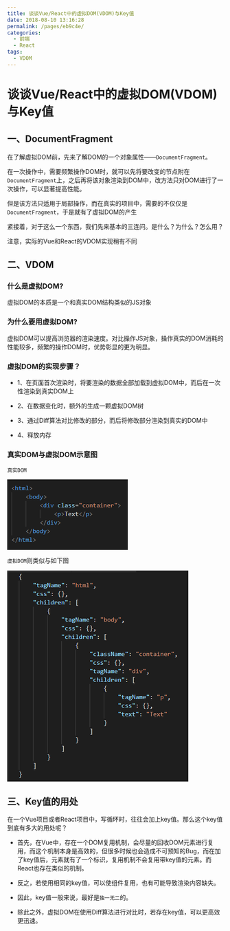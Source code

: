 ```yaml
---
title: 谈谈Vue/React中的虚拟DOM(VDOM)与Key值
date: 2018-08-10 13:16:28
permalink: /pages/eb9c4e/
categories:
  - 前端
  - React
tags:
  - VDOM
---
```


# 谈谈Vue/React中的虚拟DOM(VDOM)与Key值

## 一、DocumentFragment

在了解虚拟DOM前，先来了解DOM的一个对象属性——`DocumentFragment`。

在一次操作中，需要频繁操作DOM时，就可以先将要改变的节点附在`DocumentFragment`上，之后再将该对象渲染到DOM中，改方法只对DOM进行了一次操作，可以显著提高性能。

但是该方法只适用于局部操作，而在真实的项目中，需要的不仅仅是`DocumentFragment`，于是就有了虚拟DOM的产生

紧接着，对于这么一个东西，我们先来基本的三连问。是什么？为什么？怎么用？

注意，实际的Vue和React的VDOM实现稍有不同

## 二、VDOM

### 什么是虚拟DOM?

虚拟DOM的本质是一个和真实DOM结构类似的JS对象



### 为什么要用虚拟DOM?

虚拟DOM可以提高浏览器的渲染速度。对比操作JS对象，操作真实的DOM消耗的性能较多，频繁的操作DOM时，优势彰显的更为明显。



### 虚拟DOM的实现步骤？

- 1、在页面首次渲染时，将要渲染的数据全部加载到虚拟DOM中，而后在一次性渲染到真实DOM上

- 2、在数据变化时，额外的生成一颗虚拟DOM树

- 3、通过Diff算法对比修改的部分，而后将修改部分渲染到真实的DOM中

- 4、释放内存

### 真实DOM与虚拟DOM示意图

`真实DOM`

<img src='data:img/jpg;base64,iVBORw0KGgoAAAANSUhEUgAAARkAAACkCAYAAACjM1oIAAAVlElEQVR4nO3db0xUZ74H8O/e3MQS
ARGnQq1aBEPLeCOigeKtmkrWiIZqq9LdeN0XJdIX67YvbFPSNGqKaW7cbPvC1k2uEPbF9ZptRVtd
opg20FV7tZJKNVe4JQK2dBVaQBww1lf3Ps/5M3Nm5gzMmZkH5sD3k1DnzzlnDtD58XueM+d7frV4
8eL/AxGRIv801TtARNMbiwwRKcUiQ0RKscgQkVIsMkSkFIsMESnFIkNESrHIEJFSLDJEpBSLDBEp
xSJDREqxyBCRUiwyRKQUiwwRKfXPidvUemS9XgNP1yHcbG5N3GZDpO9qhjfXuDPShvbD+/BI2asR
Ubwmv5NZcBDL9jcia0Fsq/uOleNKbTnar44ldr+ISIk4isw8rH65CpWl8xK3N4nw9CZUVW1C/lTv
BxFpYhwu5WNT1Ro88Y9LaLgyFPLcUm3YtCRDv9ffVI7b16B3MLuLkWYslba7GUuM26NX5RAL2nop
XW2YXSKX60ZHE+CtyHM2LPruHE7PrcTWqkrMO3MClwdj+w6JKDGcdzJap7AGqR2n0XC+K+zptJLt
SLkUGNJkVxxBunzizj7cFI9dqW/DKMbQW68vI7+sczjZJZnoqz2JfuTBu2YY7XL5jAJkOBheDV05
gYavxlCwJQk7LaIZxlGRmVdaiarnUtF5pgEnwjoYnexKtM5FeHSjUxSULKQ4KBCjVxvhM273XxLd
y50f8MDJTppER9NwplO0QltRtZGDJ6Kp4qDI5KPEmzbxYslkcAja9PCThVjtmeqdIZqZHMzJdOFc
Q5c+XBLDkIViuBSpm0kKcj+fewKjcliXzPtJNM05n5ORw5CGSxiLdRiiDX9S4Vm+3vm6UYpmWEdE
kyPGo0uyqxnC6pe3orJ0yOEbuQ63m1agtKIGpSU12iPm0aWJVSNn/3Zk++8Xo2i/XLEbHbV79Lkc
0cFs9Y7hUsM5hE9LE9Fk+xUv7kZEKvHcJSJSikWGiJRikSEipVhkiEipqItMbm4uHnvsMZX7QkTT
EDsZIlKKRYaIlGKRISKlWGSISKlpVmRkznAzlpUn8rwoFdskmjmmWZEhomTj8iLDnGGiZJfAS6JM
tuhzhvWzvAMRn7PKG1FUkuq/H/p8aB6xtkzQugOBs741+tnhMPOMmTNM5OfOIjNBIJXMGX4g3vBX
5Bt+5RGUVuxB1o1WDNyxFokdRpGQBaIGy8QtrdAYBUauf1OLETWuJ2Vs+1HzefSL7WeuBHxGzOis
8o3IlmHn1wL7oOUM33NJwBeRQq4bLjnNGca1RvSOpCJFC6FZj4z81KAcYZlvc/fqGNLyyzBL3Ju1
vABpPScD64epw3APkO2tNu4b2+xqCb+aAnOGidxWZGLPGZ49Xx4dWooUMYR68FPwFS4f/TQAZGTq
RcaTaru+la+lDaO5K/SrMCwogyejG32RrprJnGGa4Vw2XIolZzi4sDwcATxawbHM0czPAkY6tU5k
VjS7cacFgyM12pDp0fwC4OoRS2dkwZxhIrd1MgYHOcPafAm6MawNf1ox0iWGRiU79C5EWnAQS0tS
9cuviLu+jm7A7FKM+RhzAjmgFQOXupG9plGsO2DbxTBnmEgXdfymPAv7zp07+OWXX1TvkwPztJzh
hT8EOpr0Xc3w5loWsbn6ZOgy/qtc2jwv53f6PDVYNBhyBMrMG+45iSvH6oJ3S+tgwJxhIri+yEyl
kMPWRGTLncOlJJC+S+9iWGCIxueyid+pZpmj0YZhdROuQTTTscg40oqBw+JrqneDyEU4XCIipVxV
ZJgzTOQ+rioyROQ+LDJEpBSLDBEpxSJDREqxyEwGmWmz/0jgfKmgx5uRs3IK9mnDcbzechv7ja/f
/X4K9iEKr+zYic/eWItXQm67Tzr2VYv9r16GdVPx8svXip/dTnywPOT2JGCRmak+34nDZTmoLfsY
vVO9LxPxDaPb7vakWYQPJvFNqY4P9wbsbqvFD+PFLfwkzahd26On91FE3cM+YG74bffx4WDd8al7
+YFhPMCc8NsmhSf1uuoEyWTYh2CWnOHzwb+asLPBxd9ffy5wSIZw8FngxqkLwyFnd2sxolnord+h
xYhGRQ6J3v5XBJIqbuFvZb9Ge9BCh/C7lt8AjTn4zz9PsP79/8bRl3ai379ANTZ9+g6KLf+/9oZs
p+jobbywNHB/5PJ7OPxOgk/HkO3/hkWB+77r+KDuJi5od+QwpQKr/GNVH7451oSDxl/xdWUV2Jsp
lh8uxN4iY6HvL+LFxj7oHcxaBP0aTf5lJn4NOczb+pTdvgXWnft1E+49G9hGz+fHsfdG5O8x+Hm5
n4W4d0xsdYu5jeB9iIaMJ9nqBToTnEvNTiZW4wRSaQUmsw3ttUbEhFYgLAvc2YebtfKGcSZ3EJlV
swNLKvRMGzMMK92bJ/7POum4wNwTb/rDocUjKqKAVAKfiCGVXlT0YvTye9X+IlF0VBSYnz9G7Us1
tlvIfu8GXnhcFKYya2EK2P3RWWyzewf3nMLmP9RHt5vam2+OeEMdt3lDGW/+e6Ig1PUFlt9VgX3W
N+BTa7EXYpn3xTJZy/Bfu9aKoZF8E/dh7/uy+9CLDULf+IZ1ZYXAmeN40VpUtizDOqOY/KXxOP4C
o6Dl2X8buRsqtMLx4g1juQ1r8cqNi9p6Yd+jto9i+Abr/qRjlfi+HrQ34cUWn74Nyz5EQ1UuNedk
YjB+IFU1MnPHxF/0feGZv9G69q14U+ZpyXtB22yJvgMoqhQdyK2Pw7uTqNXh3KvW4lCD/7kFZDy+
NHixpatQNN5m5vwLijbYP1X/h83YvNnmK9oCI4vIs4vEG+uC/V/srEV4Jl38Rb/YF3jsxnV840vH
M8ss0/CyuzC7koE+/K+o7FmesGn6iC60XAx6/b90iW2lZyJCPbEli4NZMC7c7NWGMwuz9Puv5Id8
jwM38cX3ojDlLwrbxr+16H+WLgzed7wPGgW51OxkHDNzhkftn16wGLPFPw/jeg0Zbr4RRd5qMYwS
hWXlCmSPdKI92i5GFKXsx8XQpONWXHshO5FXV4e82SybbH81B5DDoRbxJR8IGU71v7McR+U23r6N
4rf1la3Dtfg7mTmYK3ZvYNA2/FRUikzxu7iPH4MKkA8/3gNWZc4B7ENTndM6i0Lt9x7QF2Fhp9Kx
cC4w+6kKfBZazb8Pvhv0cxBd0Is2XVdUjFzqNC2XuivuoROLjGOx5Aw79+hGJ0Z3GzGgYqjUf2mP
g86oDv0/i6FMaNfhxO+/EAUGaPv3HJz7XH9Im18JWUwWGr1o6PMzrx49hNpXA8MnWWhqYVn/0+O4
axQi2clE27PYu4974n31jMc6sLTQJjiX6B2Bv9Dob9oH3ffjeuUAMZQSBQbGMEWjDW8StHmjKD7T
HehSlFKQS83hUqwi5QxrIeOp8Cw3rp2tzcc4blq1eZu+HjlkkkMlM6M4eu3fipZj6W9i/vxL9pPz
xX9/Qr9RYGTReWHcmiUL2/jbvPtzot8kPvy924fZReuwL8vmaW3ok45VawPDinVl67AqvQ9fOHrD
6sUsdHiiyUqHVsP8XYQoOhtslouDHH5F/B4TSFUuNTuZuMiuZkg7hF1ZOmT8Ylox0FgGz+4alJbI
v+jd6Khvw6Ldmf61Qq9giYpmZFeEX8lShpp7K7br15Fyumt//rXoIL7A/h23xZf5YGC4EjYUMpYz
j/70v/Mh2kRnYh0K/e3yfLzwuLlC+JElfbgU6GJCjyzpr28/CRyrCy1N4r8V2LtrJz4zH/QfwZGH
jS9qk7afvWE+2YfT7xsTqlET2zlzXZsQ9m/HPLo0cBP/0b4EezfsNLoXH775/DoebDB/36FHqAqx
9w3x5WQ/5NAHcsLa8j3C5ghUPEQHs9U7xkPYybAPROQMh0tEpBSLDBEpxSJDREqxyBCRUiwyDjFn
mMgZFhkiUopFhoiUYpEhIqVYZIhIKZ5WQDaex7t/fQvFtmkHD9D2p0ocaJnsfYqOFry0+Eec/uQy
En/aKsWCRYZsfIkDv/3SuL0bH57dBny6Ga8lONBOU/YuTrzpRUdCCtc85C9Ow93rLDDJhMOlaUHm
DFehsnSeg3VkdGgVNj2tbKcSz7MalVWVWO2J8PzTJShIvYvu7xxsU0YbVG1CYuKZyA47Gdez5Az7
T8/Xc4JTLh3CwzU1WGKE9Aaf5d2Fc2fmoXKLKE5zY83ECRlW+drwx98eEH0QjA6lGLOtAVTGY/j6
j6i8uF5/3li1+M2zOPumfvuBfP7dL4Nfysg5uftVQ8QQpfwcPQclcBZxFD+H787h9FwxxBLFa16C
s21Jx07GzbS/wmuQKgOGzoefoJ9dId9g5bhSK76aupFWsgdZCywLDF7GCTMT5+XVcNIH+QvM4Cl/
bOapwWK89dd3xTNCywFU/qkND3K34cNq+YAYdpkFRhYQ+bxcTy6jzfME4jdDC0z+xip/zsm5SF2K
6HIKnxzFj7fCi+VEPwct2/arMRRscdoNUjRYZFwqmoAhLYfGDLu61ojekVSkZIcuJTNxTqMTBeKv
uYNhQ9l6eNO7ccoSk1l/ShSMdC/WlxkPyELyaTfyXvoQH360DXmiqwnrUMalDwPXzOnE6Ybxu4x5
Sxci7R/XbZeJ6uegINuWdBwuudIEOcPjmD1fJva1hjw6hCGZRpn6BArFX/KuaIZOeTI/Nw/bzp7F
tqAnHgQvV/caThXKLF9RkDY7DNvU5ljEv2MTLSh/HvJSHtHHLdn+HBKcbUs6FhlXiiVneClSMkQJ
+Cm0wBhzOmOyW3BwVKZ7WCsn5ze/Nm5O7/MHTmCbpw2nvvZimxhK3TLnbKIhu4vv9OHS1qqFka8H
9HSe2P8fcTWqohDh56Ag25Z0HC65WaScYRuzyjciGyFZwdrRGmNOx+nnSlpa0eETncxHuyMvU/0h
3noWaDt6APXvHkEbivFW6PItfegXPZF37fMRN9N1vsE/ZxJ+NEwMqQqfiPqwtd3PQVW2LenYybie
Xc6wLq3EzBkWRiwXm9OIDmZLAca+GmcydVzyszTQJn/PnrUMmMwjTKLAnH0pTztSpH/+RSx/VB5R
2oazH8FyyZN6vPZpoVhWbuct7RHbo0uyoA6JorilEquHLB2NJx8LU+/i+jjfw7g/B4XZtqRjxq8L
92Fi+qFbT1dwMPl0JIdShfcjDRdnzs8hmXG4RO41zmFrSh4cLpF7aZ/zmeqdoImwyExLrRg43Aq7
y0PPLPw5JAMOl4hIKXYyDvX09Ez1LhC5CjsZIlKKRYaIlGKRISKlWGSISCkWmckwYfpaNXL2NyNn
ZcjDCw5imXh8Wfl6tftHpBCLzCTQE9uu8twYmpFYZOI2Qb5uPB99v7MPN2vLYzvvhtm1lCT4OZm4
2OXrBouY2LbyCEor8oIe6vffksOn7TDD24KzeWVcQSOKSgbQUbsHvpB1ZpvLMruWkgQ7mVhNkK+r
0xPs7t4OeV4rMFnorTdyZ2tPWgqMVIfb2uOH0DsSvtVHzefF8nnItM7hrFyh5aT0WYoRs2spGbDI
xCDqkCMtsa0TV0OyTtK9eaI7OYKBO7HuQR2Ge4Bsb3XINhstnY2B2bU0xVhkHDPzdScSKbFtPVIy
498LX0sbRnNXQL8aSTUyc8cweCPC3I2RXQstuzb+1yZygnMyjkWZrxtFYltc7rRgcKRGGzL5IIZK
Pedxxa4zYnYtTTF2MrGaIF83f1UBYHvYuhUjXWNIyy/DLO1+8CRv9FoxcKlbGzLJoVJ/R/g1ZJld
S8mAnUxcIuXr5iNPHrb+xv6N/aj5CHrza1C0v1m73990CL1rapBiLhB65MnMqO05iSvHLMXk2rfo
r9gOr8yttQaES8yupSTBjF8FZAexdc71cY46Ec0cHC4lXITD1kQzFIdLCWdMDBORhp0MESnFIkNE
SrlquMR8XSL3YSdDREqxyBCRUiwyRKQUiwwRKTX9i0xIQpwMfCp9/aBx3lBiqNgm0XQx7YsM83WJ
ppbLi4zCfF2lZGxnFTY9PdX7QaSeqz4nEyyOfF2YObmp+h15FvPhfXhkPhl6FnTo2c9Yj6zXa7Ak
w/LQiHVdGa25w5J8py/v6TKzertw7sw8VMpYzLkR8miIpgl3djLx5OtKGcXwes4H8nXF/aXmtY3C
8ncPoTdzO0p3mVGXRoEZPmk8X472q2OBbV9rRO9IKjzLLddKWrlDFKTg/F0MXsYJM4/m5dVgAi9N
V64rMvHm62pk5+LvTOpwVxSJNM9S7Z4MgELPeUsXoodDwYy6XFAGjygYHcfCQ6LM5YNDqcxtfhue
v6udTHkanSjAVl6+hKYplxWZePN1x5G5WBQFPX93dPBW8HP9wxhFFlIWiNvZmZhoD7SrCWQUIEMu
b+Tv9rZEKkpDGLov/30ChbyiAE1DLisy8i9/w8SX+TDydbujzNed5UkFhn/AI9GFPByGv6vx0wrL
AB5GfXUBeTUBY8i0Us/ftb8ygT4BvGZOJ043MCKTpieXFRlDzPm6NhYcxKJc+DNyfR1yaLQRWQvM
BaqRU2G53IiMvLRc8yhoAtlCXk0AJXuwbE2WfRfjWY1Kc17pEwcdF5HLuPjoUoz5uj8NiDd/sT9f
FxjTJnn9nca1PWifLwrH7mYsMR4KvoJjHW43rUBpRTOyK6DP7zRlomhNyAtpVxMoFttow62wLkZ0
MFsKMPZVA86pupoBUZJwVcZvNJInXzf0sDXRzOTO4VJEyZOvO6t8j97FsMDQDOfi4ZKdqc/XTd/V
DG+uvNWNjlrLB/yIZqhpVmSmnu9YOa5M9U4QJZFpNlwiomQT9cQvEVEs2MkQkVIsMkSkFIsMESnF
IkNESqk9hC1zX54DLjWc084j0s7zye8MDohKsOBzieRnVfbYRCwQ0WRR2snElq9bjZz9zchZGdtr
PmreoYdJNXXHtgEiSqg4igzzdYloYjEOlxKYr+vPz5UdzHZkmwuZZzlbltHW83SiN7NYy9ftbzop
lpPrjIVk6o6H+bpEk8l5J5PIfN36NozmbjeGRnW4bWbuQhaQcn+GblCId24xUi6Vo6MHoghtxMP6
Q+GZuhNhvi7RpHFUZBKer6tlrgCz5zsoEGL9u9eM21rinJ5m5xzzdYkmg4MiozBfd8owX5dINQdz
MkaMghwubanCwo4I8xlGvu71pE98M+aVxmS+rhsKIpE7OZ+TSWS+rq1beCiGUNne6okXjRXzdYkm
TYxHl2LL141OKwYay+DZvR2l+7frD4VdwTGS8Cs7erUsX+vRJ+brEk2mhEY9JE++LhEliwR+4jd5
8nWJKHkwtIqIlOJZ2ESkFIsMESnFIkNESrHIEJFSLDJEpBSLDBEpxSJDREqxyBCRUiwyRKQUiwwR
KcUiQ0RKscgQkVIsMkSkFIsMESnFIkNESrHIEJFS/w+fHcehXDp42AAAAABJRU5ErkJggg=='/>

`虚拟DOM`则类似与如下图

<img src='data:img/jpg;base64,iVBORw0KGgoAAAANSUhEUgAAAaYAAAHrCAYAAACEtzmxAAAgAElEQVR4nO3df2hUd77/8Ve/XPgK
wvgDo+ntxtVMvCzWNQYJRSFtzCqLQ72tucm1uNs/Ckku2No/7FKRsEosIpatfzSt8E0C/cNdqWtQ
91pGlsiYVVAWkTT5tn4va36V3LVRg9EBwfvXfs/nzEzmzGQymfya89F5PmDWM+fMnPOZ7DKv/XzO
ez6fl37+85//Q8A8e/bsf7Ro0f/2uxl4wZj/Xf3P/zzzuxlYYP/L7wYAAOBFMAEArEIwAQCs8k9P
njzxuw14QXEvAMBs0GMCAFiFYAIAWIVgAgBYxcdgalBrOKyw82ht9K8VAAC7/JNfF274olbBwfMK
fdDhVxMAABbyqcdUrZIV0kAvoQQASOVTMJVpecCfKwMA7EbxAwDAKv4EU02JijWg3nZfrg4AsFie
ix9MJV6tgtFb+jS0X935vTgA4Dnw0urVq/O/7EVNi879Zrn+7IQT5Q8AAC9/hvIiIxpVUOX8fgkA
kIbiBwCAVQgmAIBVfAqmfj2K+nNlAIDdfAqmbo2MScHyBn8uDwCwlm9DeR0fnNdAaS2TuAIAUvhT
Lg4AwBQofgAAWCWvwVRaWqpFixbl85IAgOcMPSYAgFUIJgCAVQgmAIBVCCYAgFUKM5j2XdHhyLDe
3Ze2nefrH2474dl5Qu9G+rRzR/7bsZB/h/fq9uriR1V6L207pkQnP9qrkxvn95qpYte4GH/8oSbD
0skbq9xjbju82wB8UZjB5Ipq7G6m7ZjiY306fOGMihfw+o+LNqtiwc6fezuy/R3m5xKPNJBpO0ev
17ypi42v6vVZXXxEBz47o7c/+0a3s06DFdX4/UzbAPKtMIPp7gM9zrSdVw90985KVR3zcdqLPPwd
BjyTIg7YOkHi/Ud6mmkbgC/yOvOD+R3TvXv39OzZs3xdcsZMT6lpS4bhHuf/Rd86vlGXu+JPzdBX
XVnycP9ZHW06mHyeftx7jnXmmHTp+ANV7ZP+uHuvRt2hvJ0a81yjom1YuzynGOpco9OnzFb8tTcf
qHKL84InN3TpzgbtMu32tmPHGX14aKuWxt//+OYxfd480/Xsq9Xy9ceqDAzo/Lwv7GiG2aqkrutO
W6tU6u6L6vbvv9En92M9pQMVmf+7iL3GvL9c4z1PtLmixNndqz8NrNVb5j0/XNfbnSOe9wT028Y3
9bOBb/SriKUBCcBVmD2mLEabN+pozRq13Yy6X/htzvZR9+EJJRMMm27H9zuP4zf0uGxP8v6MCQQn
lEyQTBxPDzaja6+uP9ygikz3lZxg2/DtmolrmPasrbviGfoLqHL9A7WZcy/Zql1Fl3W0s18qiw8P
xkNpPNGGmrMa39KsD/3soU2hdIcTLr83w21n9KcfAtr8r7Fhu2uRb9x9J3uibuic/Cz2GjMs98nE
UJvz+uAjnfx9r54GyvXW8l693eUE0k/XeO5lAXieEEyzclCnvb2jrqu6+0Ra9kr8S3/dSi11Qq3r
lPd4QCvWTT5Tz7dOr6f+xOQDp7bHe0cxo93fOeG2UsWeEBvqMj0twwm9cwdThuOKqzdoqdN7Sp7j
oLqccFu6ftsM75t168g7IYXmvbeUNNiVDJqv/uaESmC5gjN5/1+/1zV3y+lJXR9hOA54zv2T3w14
XqUPsxkp92vqtmqH04Nyg2HfHlUuccIjU2HBqdsaiphezu20A2a4bo/WpuzLfQjq5aKA03vao8PO
OVI8yfkUAOALgmkWzH2oXWX9ulSzXT3unkbtvNCs9A7R2rph916SYYb1UobxJpieTJ8bYknmfE4o
TbpftCHnNv740ITY5dT7XgDwHGAobwqjf38gLcl8/8ftjTx5oB/jz4uP7Xd6RMnjiWG0iXtQNWtS
huUmXav7Oy3btNmzp0wrnPM9ftgff+4E1b5kEUNO7TdDf977XrNmih/CCodb5deyjtfGnG5eYK3e
WOVTA1wNag37+3cACgU9pqmc2q5Lm4a169CwKg+ZHcnihZ6ms9oQ2aOmyHDstU4IXerfo6r4W0eb
L2soMnkYbcqqOFMEUe9cy/yOyN1xUKc7Nzu9rWbnHM3unqHOsxqq25l7+51zfi7Ty0r22rK2wWZ9
1/Wnf9mrt369VxfdHcnKvWmZH8zuKEk+r3hTF011yKSqvel0qHewVsHSoH55pFodLd0zeC+AmaBc
fAG495+UqXx85eTKPDw/GlsV3h3UwIWQ9j9n2Q48TxjKm3eNKi6avLf4lZUyP6odJZSeU9Vq+YWp
FRxQL6EELCh6TAsiU0Wdt1gCz5V4T0nRW/r0nSPq9rs9wAuOYAIAWIWhPACAVQgmAIBVCCYAgFUI
JgCAVQgmAIBVCKZCYMqdM0ynU33kXMb9AOCnwgwmMwtDZDg2j5x3+4VsQ4Na47MVpC9d0d1S7+wL
6fxgULVfEE0A7FCYweSKauxupu0XrA01JSqeZraCjt4BaUWJqhfg8gAwU4UZTJ4F9VK2X8Q2BJdr
8UKdGwAWQGHOLm5m3p6Ys8677RFfmjy51ETalELupKyelQLNMuy7EyvK5vD+XNrgLjnxsSoDAzq/
gCvIAoBNCjOYphMPlfHONfo80zpK5rg7U/hUi/+d0LvZ3p9H1f9cLA3+OXuoDTzS093rta1G6o7k
q2UAkFlhDuVNo6J+q7vQX7bF/aSA1lU3Zj3P2k0n5tiSbh15Z3LRQk7ilXjv60uFPpjm3ZEjqg99
KTWFFf66hXtNAHzFJK6TxJdJvzPNgnppQ3Vm6fTUIEudYdyvBfpMSfjHRX/OHk41LTr3m/W687t6
HaHHBMBn9JgmadfoQ2lpUVn2l5l7RIml0zv7tbauTztTlmE/qNOJ48dvSFua81+S7ui+N+r8P4Ly
7L9TMgUS0Tu6SigBsADBlEHPt/1S2Z7cg2S6qrquEY3PqiWm+MHvH8A2qJUf4QLII4ofMjm1XUdl
qu6GnUdip6eqLr0iT7GhvIlCiEkVefGhPJ8LIWanQ72DtQqWBvXLI9XqaOn2u0EAXnAE01RMOE0V
JNmOGV1TlX/PlCl+6J7bKUzFnZbP6RTmB7i1TjCN3ptjWwAgBwzlvegiIxpVUOVZCggbyoPS2MgU
S4ZXq+UXzvFpZo8AgPlCj+mF16H9F8oV3h12Hqk/1HUr9l4z80KY/Rmq9kzJ+W4nlKK39GnoyBTB
BQDzi3JxAIBVGMoDAFiFYAIAWIVgAgBYhWACAFiFYAIAWIVycfiu4YuwaksTz1h7Cih0hdljMlMK
RYZjc+F5t3NUfKxPhy+cUfF0LzRTEznn/vDY5F+3VrQNu9d1H7mcy23nFVXk3sy587Y/y2eZF4Pn
FQrNcokPAC+UwgwmV1RjdzNt50dPU2zm8bab0fxeeBbG/96ecRsAFkJhDuW5s4GvnLw93+Ztzjyf
mFnRD2XYBoAFVJjBlBIYU4THpBnCPbOLx718rE9NWwLxw2d1tOlg/Mj8LBJohvt2pUxi3p/WvpW6
XnNbGyauldbGtM+Q2g7Txp0aO35ZKw4l3h/VreMbPcvFmzWlDmbYTpWY2mjgQkj76VABmKMCHsrL
Iv6FPt4ZX+jPfaSGkpZs1a6iyxMLAT5OWb8psUjgMd16MrsmuKFUdENtnsUIJyvTLieUFG/npX7n
eduJKT7DWY1vaU67RxRQ5SETTon3O8/35XC/CwAWEMGUQUW908twekCnsy1t8cQJjUQPqeuq7joB
tOyV+SoMOKENZU7v5dRejU7zSu+S7j8+jEpFJW6wFFdvSPsMB9V1M6ql67elBM9QZ7KH5C6QuGSl
Xp5ha7tb6t3CBXpLAOZDYQ7lZdWo4iLp8Z1MPZQ82VGiZc4/Y9O+MLVoY7R5o47GtyuKAu4qvIdN
j8prlj04AMgXgmmSdo0+bFZlUdn0L7WY23vSZc99LwB4PjCUl4E7pJVyzyjP3KHBgNZVx4cGMyzl
Pp3R7u/S7nstHFP8EA6H1bpAP3ECUFjoMWVilk6XCYNh55HYObkqb0rpQbKlWYcjzZ7KvdSqPWmr
miLDnmu06/KpbVp3KP4+s//4DVUdmkFZu6k8lCmA8H6G2VcIAkC+sFAgfOdOSaTzCn3AnA8AGMoD
AFiGYIIdSmvd+1ThcKsa/G4LAF8xlAcAsAo9JgCAVQoumEyvbdGiRX43AwAwhYILJgCA3QgmAIBV
CCYAgFUIJt81qNUtk2ZKHwAwmJLIZw1f1Co4yKwHAJBAj8lX1SpZIQ30EkoAkEAw+apMywN+twEA
7EIwAQCsQjD5qcYsgz6gXlahAIAJFD/4wlTi1SoYvaVPQ/vV7XdzAMAi9Jh80aH9oZBCbdL7zKYN
ACkIJj9FRjSqoMr5/RIATCCYAABWIZgAAFYhmHzVr0dRv9sAAHYhmHzVrZExKVhO+QMAJBBMPuv4
4LwGSmuZxBUA4vgdk+9M6Thz5QFAAj0mAIBVCCYflJaWatGiRX43AwCsRDABAKxCMAEArEIwAQCs
QjABAKxCMBWyfVd0ODKsd/elbef5+ofbTnh2ntC7kT7t3JH/dizk3+G9ur26+FGV3kvbjinRyY/2
6uTG+bziLM65scppV/w93m0gzwimghfV2N1M2zHFx/p0+MIZFS/g9R8XbVbFgp0/93Zk+zvMzyUe
aSDTtlWiGr+faRvIH4KpkN19oMeZtvPqge7eWamqYz5Oe5GHv8OAZ1LEAVsnSLz/SE8zbQN59tLq
1av/ka+Lmd/v3Lt3T8+ePcvXJWnDLJmeUtOWQIYjUd06vlGXu+JPzdBXXVnycP9ZHW06mHyeftx7
jnXmmHTp+ANV7ZP+uHuvRt2hvJ0a81yjom1YuzynGOpco9OnzFb8tTcfqHKL84InN3TpzgbtMu32
tmPHGX14aKuWxt//+OYxfd480/Xsq9Xy9ceqDAzofGi/5neuDjPsViV1XXfaWqXS+N7BrjM60Jd4
TUC/bXxTmyf+K4nq9u+/0SfeHo0ZfttRknLm2Dni7x2/rrc7R9JeL/3ps+v6al4/DzA39JiQ0Wjz
Rh2tWaO2m1H3C7/N2T7qPjyhZIJh0+34fudx/IYel+1J3p8xgeCEkgmSiePpwWZ07dX1hxtUkem+
khNsG75dM3EN0561dVc8Q38BVa5/oDZz7iVbtavoso529ktl8eHBeCiNJ9pQc1bjW5r1oZ89tCmU
7ijX+O/P6O3PzuhkT9R5nrgP5QmWz2LH3+56os2/flO/XRV/sxsyS5ywih93wmZw4sxRffJXJ5B+
usZzX8s552sletrTSyjBOgQT5uCgTnt7R11XdfeJtOyV+Jf+upVa6oRa1ynv8YBWrJt8pp5vnV5P
/YnJB05tj/eOYka7v3PCbaWKPSE21GV6WoYTeucOpgzHFVdv0FKn95Q8x0F1OeG2dP22Gd4369aR
d0IKzXtvKWmwK9kDuhbpdYJliX5igmdViX4WcHpI1z29nb5e3Y4G9LNXY12o9/7FhMy11B6UV9+w
c74S/TxRzBA/5399b+mwIgoak7hiTtKH2YyU+zV1W7XD6UG5wbBvjyqXOOGRqbDg1G0NRUwv53ba
ATNct0drU/bl/mX6cpHzxe304g4750jxJOdT+CigZW6PaLkWOw3+75TQieq/x6XNy5e4z36yzPmP
R9nONaKLTi/sgBNg6hvR66+u1eIfeqcOMsBHBBNmzdyH2lXWr0s129Xj7mnUzgvNSu8Qra0bdu8l
GWZYL2UYb4LpyfS5IZZkzueE0qT7RRtybuOPD02IXU697/U8WBXQKid8/ssNDlOIsDbWe5oIkoAb
Rk8Hck/Ya98P6T9+bYbznugnQen2f45M/ybABwzlIavRvz+QlmS+/+P2Rp480I/x58XH9js9ouTx
xDDaxD2omjUpw3KTrtX9nZZt2uzZU6YVzvkeP+yPP3eCal+yiCGn9puhP+99r1kzxQ9hhcOtysey
ju9VlWtxdEh/MUF0f0T/FQ1oc1WysOH1mte1OTCiKxETvFH9ZSCqxcESve4ejRVTlKaf9P73uvJD
ibY3Ou8dn21vqUGt4fz9HVCY6DEhu1PbdWnTsHYdGlblIbMjWbzQ03RWGyJ71BQZjr3WCaFL/XtU
FX/raPNlDUUmD6NNWRVniiDqnWuZ3xG5Ow7qdOdmp7fV7Jyj2d0z1HlWQ3U7c2+/c87PZXpZyV5b
1jb44onGnXzZvGOvWyXn+uG63m5P9Gii+qT9uhs2Fz9KvGckpZruWuSa3gi+qQMfleuAYverbr/2
ppalXemrv43orR0lGvzrbHtLHeodrFWwNKhfHqlWR0v3LM8DTI1y8QJtQz6495+UqXx85eTKPOTH
fJSIN7YqvDuogQsh7bcl2/FCYSgPC6RRxUWT9xa/slLmR7WjhJIPSnTS9Ja65vK7pWq1/CLo/Dug
XkIJC4ShPCyQdl3eXaYVk4byvMUSyItVr+oPvy7XYmfzac83+lXftO/ILN5TUvSWPg0dUfc8NhHw
YiivQNsAALZiKA8AYBWCCQBgFYIJAGAVggkAYBWCCQBgFYIJhcOUO2eYTqf6yLmM+wH4g2AqZGYW
hshwbB457/YL2YYGtcZnK0hfuqK7pd7ZF9L5waBqvyCaAL8RTAUvqrG7mbZfsDbUlKh4mtkKOnoH
pBUlql6AywPIHcFUyDwL6qVsv4htCC53Zz4AYD+mJCpkZubtiTnrvNse8aXJk0tNpE0p5E7K6lkp
0CzDvjuxomwO78+lDe6SEx+rMjCg8wu4giwAOxBMmFo8VMY71+jzTOsomePuTOFTLf53Qu9me38e
Vf9zsTT45+yhNvBIT3ev17YaqTuSr5YBSMdQHqZUUb/VXegv2+J+ZiXVddWNWc+zdtOJObakW0fe
mVy0kJN4Jd77+lKhD6Z5d+SI6kNfSk1hhb9u4V4T4BOCCVOILVuRXD02AzMMd/yGtKXZraabXFF3
UKdrzmqobM/E8Q+PZQ+xede+3624+9KJpvB0FXc1LToXfl9qc0LwHWbPBvxCMGEK7Rp9KC0tKsv+
MhNOiaXTO/u1tq5PO1OWYTfhFD8eD7G8l6Q7uu+NSqXl2X+nZAokond0lWE8wFcEE6bU863TW3J6
OzkHyXRVdV0jGp9VS0zxg98/gG1QKz/CBfKC4gdM7dR2HZWpuht2Homdnqq69Io8x1CnpxBiUkWe
9PjmMd8LIWanQ72DtQqWBvXLI9XqaOn2u0HAC4tgQnYmnKYKkmzHjK6pyr9nyhQ/dM/tFKbiTsvn
dArzA9xaJ5hG782xLQCyYigPhSEyolEFVZ6l9qKhPCiNjUxR9FCtll84x6eZPQLA3NFjQoHo0P4L
5QrvDjuP1B/qmklcP37NzAth9mcoKTcl57udUIre0qchqvWAhfbS6tWr/5Gvi5WWlurevXt69uxZ
vi5JGwDgOcNQHgDAKgQTAMAqBBMAwCoEEwDAKgQTAMAqlIsDlmj4Iqza0sQz1p5C4aLHVMjMlEKJ
GcG92zkqPtanwxfOqHi6F5qpiaaYWbyibXhi5vGczuW284oqcm/m3Hnbn+WzzIvB8+5s6LNa4gN4
QRBMBS+qsbuZtvOjpyk283jbzWh+LzwL439vz7gNYH4xlFfI3NnAV07enm/zNmeeT8ys6IcybANY
EARTIUsJjCnCY9IM4Z7ZxeNePtanpi2B+OGzOtp0MH7khN6N7NHa+DN3ZvHmmfc0zHDfrpRJzD2L
F7rtW6nrNbe1YeJaaW1M+wyp7TBt3Kmx45e14lDi/VHdOr7Rs1y8WVPqYIbtVImpjQYuhLSfDhUw
awzlYWrxL/TxzvhCf+4jNZS0ZKt2FV2eWAjwccr6TYlFAo/p1pPZNcENpaIbavMsRjhZmXY5oaR4
Oy/1O8/bTkzxGc5qfEtz2j2igCoPmXBKvN95vi+H+10AFgTBhClV1Du9DKcHdDrb0hZPnNBI9JC6
ruquE0DLXpmvwoAT2lDm9F5O7dXoNK8060Al2vnjw6hUVOIGS3H1hrTPcFBdN6Naun5bSvAMdSZ7
SO4CiUtW6uUZtra7pd4tXKC3BMwNQ3mYQqOKi6THdzL1UPJkR4mWOf+MTfvC1KKN0eaNOhrfrigK
uKvwHjY9Kq9Z9uAALDyCCVNo1+jDZlUWlU3/Uou5vSdd9tz3AmA7hvIwJXdIK+WeUZ65Q4MBrauO
Dw1mWMp9OqPd36Xd91o4pvghHA6rdYF+4gQUCnpMmJpZOl0mDIadR2Ln5Kq8KaUHyZZmHY40eyr3
Uqv2pK1qigx7rtGuy6e2ad2h+PvM/uM3VHVoBmXtpvJQpgDC+xlmXyEIYOGxUGCBtgH2cack0nmF
PmDOBxQ2hvIAAFYhmACblNa696nC4VY1+N0WwCfcYwIs0fFBiIlbAdFjAgBYhmAqUKYAY9GiRX43
AwAmIZgAAFYhmAAAViGYAABWIZhgiQa1umXSTOkDFDrKxWGFhi9qFRxk1gMA9JhghWqVrJAGegkl
AAQTrFCm5QG/2wDAFgQTAMAqBBP8V2OWQR9QL6tQABDFD/CVqcSrVTB6S5+G9qvb7+YAsAI9Jvio
Q/tDIYXapPeZTRtAHMEE/0VGNKqgyvn9EgARTAAAyxBMAACrEEywQL8eRf1uAwBbEEywQLdGxqRg
OeUPAAgmWKLjg/MaKK1lElcA/I4JtjCl48yVB4AeEwDAMgQTfFNaWqpFixb53QwAliGYAABWIZgA
AFYhmAAAViGYAABWIZiAfVd0ODKsd/elbedqxxl96LzncPwxo/fOi0btvGCu3aedO5J7i4/16XDb
ify348IZFadsz6NVr+oPH+3VH2oCqdvPo41Vuui0/+RGPy4e0G8b9+pi46t6PWXbDgQT4Ipq7G6m
7Rx07dXnNWt0tOashhagZbl6/ERaV23Br5MfmtniM2zPo/tj0Yzb+fJenfNFXleS9+vOu/GormXa
9hnBBNx9oMeZtp83d77T+JY9qvCtAe0afZhpex7dj+p+pu3nUd91vf3ZGR3o8+PiUf33eKZtOzDz
A2B6PF2JJ95tDzNcd2irlk7s6Nelmu3qyfUa6e9/ckNtu/d6ehNm6KtZlUuSbxnqXKPTp5LPK9qG
tass+fzxzWP6vNm7Hv1VfdffrA37pB7P+3Jpgxn2ayr6TreKtrptGOo8K9Xt0VrnS+vW8Y263JWp
DZP/Bj1Nayaee7dTNLYqvDuop3/9VPUt3ZlekcWIDjhf5pO3PcwQ36/Ltdjznj99dl1fxZ+9XvOm
DlQkh/+e9nyjX0XivS4zvPbaI53863Id2BHvEUV7dbL9e7c3YXpKb/008U4zFJf5Gqmvkwa7PAGU
1r6UYzm0IcYMv72pzYmPkXbc/YzLe/X239boYuIcPzhB2DkycYavOs9MtNe7bQOCCZhO/At93AmK
zzN94U/LCZ166Y81a+JBdELvRvbo3481TgRLRZsTSg/P6ujugxnPYIJjV5ETJDV7sw6N9Zy7oap6
c18p/TzTt0FlW7XC+YyXNjnhU7fTCaRjGtvX7A4PXu5qj4WSpw1umEWuSDMJ6IUW/9K/n/5lHxcL
pSdOiHwT/yIu0cmP3tQf5AmnQLkOvOZ80TtBc809XqX/qBnRNed44gvcDR6lftFPcILl53874xzz
XHNHld7riwfX/e/1q8++j1+7KvPnyNKGiVAad67fHru+ac8BM4rrDa+fOgH3UxOYps2xc5zc6FcP
bWYYygOmUVHv9DL6z6b0XmamXZebvIFy0OnZSEuLylJfVrY5+zDckg2q2JHtBY6uq7pbtDOlCCLn
Njg9qK7EZ+y/7IZRcjjuhDaUOb2nU8lzjDZf1pDK3B7ajLTvVygUmkVvaXrvVTk9EadnkPnLN6A3
ggGnh9Tr6R2M6GJPVIuDJZ4b/86X+cQX/Ij+7w/S4uVLJp1tSn2p17/2/ZCeaol+smomnyRLG1aV
6GcB57i393O9V08Da/XGqrRzTPTinphbSFq14vkoFKHHBGTVqOIi6fGd/jmdxe1dbEn7UvCc0gx7
yfRIIs7D7Egb6htt3qg2c45Dw6o8FHtz5qHEdvXc2a9/d3o56cema0NWO0q0zPliXztx/SQ/Cz5S
BfSTZdLTgSdTHF+iZYHJxRLXxp44vajlCprteWlHrHdSmrJvHgs0Vi3XYucab31kem1ZrhF9pAHP
sU/aMwx7WopgArIyvYZmVab3bmZi3xUnEKRbx9ek3qtJe1nynkzsflNT2wkdbUoOyZlwOirP+y+c
0Y+7Jw/tmZ7M+IVtevnOzNswpa4RjR+K6q7nfpN9YjfxN7s9i0xBEOs1/MztNSSPv77CeX10yPMl
PhdmmM0JJe/9HHd4ce28nN11/5HTA5OueO5pvWgYygOm0fOt060o2zPr3ycVv7LS+c8HGk18oTsh
sStrzk1f0fbjw2z/D/ygvnu4QRuK5tKGDOfsD6hy3zz8LskUP4TDOnekeq5nmuSrv42491Yy/zYo
qr8MRLW4olzvJXY5ofEfFQEN/vX7GfWWBsySyz9dkzzPhFiv7OmjRK/NCap/9RZizIP7I/qvqNNj
ykO5evWRcwv231U29JiA6Zza7vRUruhw3bDzSOxMDqVNGiKLvy5RNTfa3KpbTg/IO0x36eZK7ZoI
jskVebGhvGRvKb0iL3b9qQshes59p6pDWyeG6qZvw/QSw41NzjlS22FR8YMpwTbVcjv2Oo/EzuS9
lmuRbxRcvjdlGGxSVVwOrkWu6Y3gm57zJK4xogNO7/Lijjd1sSJx/usa3FE+8d70qkDF25pSHZiV
GZb7xi2ASFYFKkPl3tx1X7+j91+r1OLX/k0N6la+Vkx7afXq1f/I07XcZQ7u3bunZ8+e5euStIE2
AJi1arV8/bEqdUufvnPEiab8YCgPAJBZ47+p0gxN/r+reQslg6E8AECaeE/JCaWBCyHtb5/+HfOJ
YAIApOnWkXe6fbs6Q3kAAKsQTAAAqxBMAACrEEwAAKsQTAAAqxBMQKGJTwkUDreqwbM7Mf1M+n4g
3wgmYN8VHY4Mx+bC826/kG1oUOvuoPvblEzEOzMAABuPSURBVFBof8oUM90t9e5yFOcHg6r9gmiC
fwgmwBXV2N1M2y9YG2pKVKwB9Wb5wWRH74C0okTVC3B5IBcEE3D3gR5n2n4R2xBcPr8zXQMLgJkf
gK69+nxijSHvtkd8efWlEzvSZtU2w291qavBehf6m/b9ubRhYpqYAZ1PG4YDXiQEEzCdeKiMd67R
55mWVzfH61amLMKX6oTezfb+PKr+52Jp8M/ZQ23gkZ7uXq9tNVJ3JF8tA5IYygOmUVHv9HT6z+p0
1lAJaF11Y9bzrN10Yo4tMfOXTS5ayEm8Eu99fanQB9O8O3JE9aEvpaawwl+3cK8JeUcwAVk1qrhI
evywf+qXmGG44zekLc1uNd3kirqDOl1zVkNleyaOf3gse4jNu/b9bsXdl040haeruKtp0bnw+1Kb
E4J5XIMHSCCYgKxiy5wvLZpmHXITTjVrdNQ8Ovu1tq5PO3d4X2DCKX48HmJ5L0l3dN8blUrLs/9O
yRRIRO/oKsN48AnBBEyj51unt+T0dnIOkumq6rpGND6rlpjiB79/ANugVn6EiwVG8QMwnVPbdVSm
6m7YeSR2eqrq0ivyHEOdnkKISRV50uObx3wvhJidDvUO1ipYGtQvj1Sro6Xb7wbhBUQwAbkw4TRV
kGQ7ZnRNVf49U/OweJupuNPyOZ3C/AC31gmm0XtzbAswBYbygEISGdGogirPUnvRUB6UxkamKHqo
VssvnOPTzB4BzAU9JqCgdGj/hXKFd4edR+oPdc0krh+/ZuaFMPszlJSbkvPdTihFb+nTENV6WDgE
E1BoTOl4ht6OmcS1exbvA+YbQ3kAAKsQTAAAqxBMAACrEEwAAKsQTAAAqxBMAACrEEyAmVIoMSO4
dzvP1z/c5l0W44TejaRPBJufdizk3+G9ur26+FGV3kvbnsrrNW/qYuOrej3LeRa6Dcg/gglwRTV2
N9N2TPGxPh2+cEbFC3j9x0WbVbFg58+9Hdn+DvNziUcayLSdTza0AVMimADvbODTzQy+YB7o7p2V
qsr3Ok1eefg7DDyKZtyeqa86z+jtz67rKx/bgIXz0urVq/+Rr4uVlpbq3r17evbsWb4uSRtow5yY
nlLTlkCGI1HdOr4xOYN4+gzj/Wd1tOlg8nmGGcgnzrHuijtr+aXjD1S1T/rj7r0adYfydmrMc42K
tmHt8pzCzGAeW1U3/tqbD1S5xXnBkxu6dGeDdpl2e9uRNsu5O8N580yncjBLb3ysykDqdEbzJ6Df
Nr6pzd4/ebRXJ9u/1zXFhvYOVCQOjuhPKeFUopMfVWlVzzf6VSQZOLH3PEl7LWxGjwnIYrR5o7u4
X9vNqPuF35ZY7K/GE0omGDbdju+PLQT42Lt+kwkEJ5RMkEwcTw82o2uvrj/coIpM95WcYNvw7ZqJ
a5j2rK274hn6C6hy/QO1mXMv2apdRZfdBQtVFh8ejIfSeKINNWc1vqU5/yvpZhUPpfHrTm/ojPs4
2ZPao7kW+SZ2rGskw/tHdNF5/eJgieeeVEBvBAN62tNLKD1HCCZgzg7qtLd31HVVd59Iy16Jf+mv
W6mlTqh1nfIeD2jFusln6vnW6fXUn5h84NT2eO8oZrT7OyfcVqrYE2JDXaanZTihd+5gynBccfUG
LXV6T8lzHFSXE25L12+b4X0zs/RGSKGF6C2tKtHPAk4vqDNT6OTm2vdDehpYqzdWpZ7zSoQhu+cJ
k7gC8yB9mM1IuV9Tt1U7nB6UGwz79qhyiRMemQoLTt3WUMT0cm6nHTDDdXu0NmVf7l+2LxcF3FV4
DzvnSPEk51MsvFXLtXiu57j/va78UK7trzqf935Ur7+6Vot/oLf0vCGYgDky96F2lXlWtFWjdl5o
VnqHaK1nBdyUFW5TmJ5MnxtiSeZ8TihNul+0Iec2/vjQhNjl1PteL6iv/jait14r0euREb0RlG7/
5+x7YPAHQ3lADkb//kBakvn+j9sbefJAP8afFx/b7/SIkscTw2gT96Bq1qQMy026Vvd3WrZps2dP
mVY453v8sD/+3AmqfalLtU/bfjP0573vNWum+CGscLhVDXM9Vbq+YQ2qRD/fGHuaWugwk/P0Ov3N
tXpjY4l+piH95f4s2lLTonNh53N+3eJ8YuQbPSYgF6e269KmYe06NKzKQ2ZHsnihp+msNkT2qCky
HHutE0KX+veoKv7W0ebLGopMHkabsirOFEHUO9cyvyNydxzU6c7NTm+r2TlHs7tnqPOshup25t5+
s7y7TC8r2WvL2gZfjOhA14gu7tjrPBSrxutargOvJY5Prth766O9esv5O93+/Tf6ZCKAovrLgHRg
R7kGu8641XwzFrmqO02VqgxU6t8apW5b/kQFgnJx2lDQbcgH9/6TMpWPr5xcmQdrxFb0lW79rl5H
In63prAwlAcsqEYVF03eW/zKSpkf1Y4SSpZq0L+ZZeajd3SVUMo7hvKABdWuy7vLtGLSUJ63WAI2
ifWUnFAaPK/QB/P/E2JMj2ACFtxBna558avhXhTdLfXq9rsRBY6hPACAVQgmAIBVCCYAgFUIJgCA
VQgmAIBVqMoDYJWGL8KqLU08W6h1n2AzekyAmYUhMhybR867naOcl103E6865860BpKZHcJc133k
ci63nVfyuxS7t/1ZPsu8ML8hCi3Q8hqwHsEEuKIau5tpOz96mpILANpu/O/tGbeB+cJQHuAuqLdy
8vZ8MxOpPs9TEHWNaPxQhm1gnhFMQEpgTBEe8aXJk0tNTJ5S6OVjfWraEp/62rt2Utoif7Od0Xvy
YoT9yU23fSt1vea2O9P52kxtTPsMqe0wbdypseOXteJQ4v3py797Z7CYejaLxJQ+AxdC2k+HCrPA
UB4wnfgX+njnGs+aSmnz3C3Zql1Fl2PHjt9IW/vIfImb9xzTrVmuGOuGUtENtSWu39mf4VVl2mXm
44u381K/87ztxBSf4azGtzSn3SMKqPKQCafE+53n+3K43wXMM4IJmEZF/VZ3ob9si/vpiRMaiR5S
11XddQJo2SvzVRhwQhvKnN7Lqb0aneaVZmXcRDvdVWuLStxgSSxWmPwMZqXcqJau35YSPEOdyR5S
z7dO+C1ZqZdn2Foz15wpXKC3hNliKA/IKrZsxeM7mXooebKjRMucf8amfWFq0cZo80YdjW9XmFV2
yyYvVqhZ9uCAhUQwAVm1a/RhsyqLyqZ/qcXc3pMupy5WCFiKoTxgGu6QVso9ozxzhwYDWlcdHxp0
V7+dWVCOdn+Xdt9r4Zjih3A4rNYF+okTXnz0mIDpnNquozJhMOw8EjtnsNBfepBsadbhSLOnci+1
ak/aqqbIsOca7bp8apvWHYq/z+w/fkNVh2ZQ1m4qD2UKILyfYfYVgsBCemn16tX/yNfFSktLde/e
PT179ixfl6QNtAHPGXdKIrF6bCFjKA8AYBWCCYB9Smvd+1ThcKsa/G4L8o57TACs0vFBiIlbCxw9
JgCAVQgmFDRTgLFo0SK/mwHAg2ACAFiFYAIAWIVgAgBYhWACrNKgVrdMmil9ULgoFwcs0vBFrYKD
zHqAwkaPCbBGtUpWSAO9hBIKG8EEWKNMywN+twHwH8EEALAKwQTYosYsgz6gXlahQIGj+AHwnanE
q1Uwekufhvar2+/mAD6jxwT4rkP7QyGF2qT3mU0bIJgAa0RGNKqgyvn9EgocwQQAsArBBACwCsEE
WKNfj6J+twHwH8EEWKNbI2NSsJzyBxQ2ggmwSMcH5zVQWsskriho/I4JsIopHWeuPBQ2ekwAAKsQ
TIDPSktLtWjRIr+bAViDYAIAWIVgAgBYhWACAFiFYAIAWIVgAhCz74oOR4b17r607Txf/3DbCc/O
E3o30qedO/LfjoX7OwT028a9utj4ql5P2Z6BjVW6+NFendyYtv2CIJgAeEQ1djfTdkzxsT4dvnBG
xQt4/cdFm1WxYOfPvR3Z/g7zYjyqa5m2cxbV+P1M288/gglAzN0HepxpO68e6O6dlao65uO0Fwv+
d4jqv8czbc/A/Ud6mmn7BfHS6tWr/5Gvi5nfa9y7d0/Pnj3L1yVpA22gDfPA9JSatgQyHInq1vGN
utwVf2qGvurKkof7z+po08Hk8/Tj3nOsM8ekS8cfqGqf9MfdezXqDuXt1JjnGhVtw9rlOcVQ5xqd
PmW24q+9+UCVW5wXPLmhS3c2aJdpt7cdO87ow0NbtTT+/sc3j+nz5pmuZ1+tlq8/VmVgQOdD+zWv
c3WYobnXHunkX5frwI6S+M4R/emz6/pqPq9jMXpMAKY12rxRR2vWqO1m1P3Cb3O2j7oPTyiZYNh0
O77feRy/ocdle5L3Z0wgOKFkgmTieHqwGV17df3hBlVkuq/kBNuGb9dMXMO0Z23dFc/QX0CV6x+o
zZx7yVbtKrqso539Ull8eDAeSuOJNtSc1fiWZn3oZw8tk0C5Dphw+uyM3v7sG92OluitupLp3/eC
IJgAzJODOu3tHXVd1d0n0rJX4l/661ZqqRNqXae8xwNasW7ymXq+dXo99ScmHzi1Pd47ihnt/s4J
t5Uq9oTYUJfpaRlO6J07mDIcV1y9QUud3lPyHAfV5YTb0vXbZnjfrFtH3gkpNN+9pQlOD6n9+/h9
p6g++euI84cMzKxA4jnGJK4A5k36MJuRcr+mbqt2OD0oNxj27VHlEic8MhUWnLqtoYjp5dxOO2CG
6/Zobcq+3Bexerko4PSe9uiwc44UT3I+hX8CyxV0/pl5kcTzh2ACMC/MfahdZf26VLNdPe6eRu28
0Kz0DtHaumH3XpJhhvVShvEmmJ5MnxtiSeZ8TihNul+0Iec2/vjQhNjl1Ptez4HXVyxx8ndIA343
JE8YygOQs9G/P5CWZL7/4/ZGnjzQj/Hnxcf2Oz2i5PHEMNrEPaiaNSnDcpOu1f2dlm3a7NlTJvP9
/Phhf/y5E1T7kkUMObXfDP1573vNmil+CCscbtXCL+tYorcrAno6MDLD3lKDWsP5auP8oscEIHen
tuvSpmHtOjSsykNmR7J4oafprDZE9qgpMhx7rRNCl/r3qCr+1tHmyxqKTB5Gm7IqzhRB1DvXMr8j
cncc1OnOzU5vq9k5R7O7Z6jzrIbqdubefuecn8v0spK9tqxt8E2J3vpor96KPxvsOqNf9c30HB3q
HaxVsDSoXx6pVkdL9/w2cQFRLk4baANtyAv3/pMylY+vnFyZV8hMubjTI52X8vDGVoV3BzVwIaT9
NuXuNBjKA5AHjSoumry3+JWVMj+qHSWUFkC1Wn5hyiUG1PschZLBUB6APGjX5d1lWjFpKM9bLIF5
E+8pKXpLn4aOqNvv9swQwQQgTw7qdM3zVQ3ni77renvG95PStO9X6DnrJXkxlAcAsArBBACwCsEE
ALAKwQQAsArBBACwCsEEoDCZkuoMU/ZUHzmXcT/yh2ACEGNmYYgMx+aR826/kG1oUGt8RoT0pSu6
W+qdfSGdHwyq9guiyQ8EEwCPqMbuZtp+wdpQU6LiaWZE6OgdkFaUqHoBLo/sCCYAMZ4F9VK2X8Q2
BJdr8UKdG3PGzA8AYszM2xNz1nm3PeJLkyeXmkibUsidlNWzUqBZhn13YkXZHN6fSxvcJSc+VmVg
QOcXbAVZ+IlgApCbeKiMd67R55nWUTLH3ZnCp1r874Tezfb+PKr+52Jp8M/ZQ23gkZ7uXq9tNVJ3
JF8tg8FQHoCcVNRvdRf6y7a4nxTQuurGrOdZu+nEHFvSrSPvTC5ayEm8Eu99fanQB9O8O3JE9aEv
paawwl+3cK8pjwgmADmILVuRXD02AzMMd/yGtKXZraabXFFnJnE9q6GyPRPHPzyWPcTmnZncNBRy
Yul9haeruKtp0bnw+1KbE4LvPH8zdD/PCCYAOWjX6ENpaVFZ9peZcEosnd7Zr7V1fdqZsgy7Caf4
8XiI5b0k3dF9b1QqLc/+OyVTIBG9o6sM4+UdwQQgJz3fOr0lp7eTc5BMV1XXNaLxWbXEFD/4/QPY
BrXyI9wFQ/EDgNyc2q6jMlV3w84jsdNTVZdekecY6vQUQkyqyJMe3zzmeyHE7HSod7BWwdKgfnmk
Wh0t3X436IVCMAHInQmnqYIk2zGja6ry75kyxQ/dczuFqbjT8jmdwvwAt9YJptF7c2wLJmEoD0Dh
iYxoVEGVZ6m9aCgPSmMjUxQ9VKvlF87xaWaPwOzQYwJQgDq0/0K5wrvDziP1h7pmEtePXzPzQpj9
GUrKTcn5bieUorf0aYhqvYVAMAEoTKZ0PENvx0zi2j2L92H+MJQHALAKwQQAsArBBACwCsEEALAK
wQQAsArBBACwCuXiAGLiUwqZaYROy7Nt05RB8WmNZKYy6t6W3G6ev/rt9+r26q2fjuhPn12XPNtf
Ocder3lTByoCGd/3tOcb/SoSnbd2ZLWxShd3lGiw64wOyLPdl5/LLzSCCYBHVGN3nX/WebY9io/1
qWn9d6mr0s6zirZh7dJZHW06OOVrxv9ugmibZ3ueRR9pwPkn6Nk2rkW+cR6xbTfAdF1vd47M//VV
opMfVUlZwyaq8fvOP6s82y8IhvIAxHhnA59uZnC/eGckn/Xs5NkNPIpm3LbKfTPXX4btF8RLq1ev
/ke+LlZaWqp79+7p2bNn+bokbaANtGEeuD2lLZmGsKK6dXxjcgbxtBnGvUOBbk+oLPX1sX2xGcrl
bme6umcG8xwlphUauBDS/gWapSFbjyk2HJh4lhwKNCv8/rbxTW0OZNinXp1sj+ptp6dUmumCPyxU
78w+DOUBmNZo80Yd1TRDeW4orXSCJ77UhXs/aFjvKhZOPU1rYuGz74x6uvZKzrkSoeSGjnPc/JvL
UJ7N3FBa5oTMZ9/rmuL3pcywnBtEUX3S/o0bRG/VlegrJ2jeq0uEUuz11z47o9yG8l5cDOUBmBcV
m8r0+GZrsvfkhM/1fmntphMTr+lpOqZb2qp/b7uif98iJ8Rm1hPKlZnvziyhvlC9pamV6Oc/jer2
f8ZCxrgW6dWg2b8x8RoTTtc1+NMqnayrihVXtCdfD3pMAOZFo4qLpKVlzTocaU491O990q7Lp7Zp
Xbya7vK8rM9kkVUBrVJApb/eq4tphwZTno3oQNfIRDXdV/lr4XOBYAIwD9o1+rBZj+9MV7p9Qu86
oTTeeVaqa9a7+9rtKkefq/tR3TcVcr//Rp9kq5Jb9ar+sGOJbnf16mc73tRv70/z+gLDUB6AnI3+
/YG0ZIMqdkw+1vNtv5Zu2a+dGY7FNGrnhT1a23/WCaODOt3Zr7V1fZNe/+PDqFS2WRVzaKcpfgiH
w2rNshDgwhjR//0hoM3/+qpen/I1JTr563LnD3ZNn/R9r//TI23+dZXeS3nNE407f4bSfylZ6AZb
iR4TgNyd2q5Lm4a169CwKg+ZHZ4qO7O0uvlh7sSxmFhlngmlZlUu6del3QfTzmXu7icr9UabW3XL
ee2uiCmCMGZeleenrzrPuD/MPfBRuQ5M7E1U4cWKGkqjvToZ/zHutcg1vRF8U29NFEgYUX3yn736
gxNYFz+Kn6KAqvIoF6cNtIE2AFZhKA8AYBWCCQBgFYIJAGAVggkAYBWq8gCfDQ4OTv8ioIDQYwIA
WIVgAgBYhWACAFiFYAIskJhCJxxuVYPfjQF8RjABFkgs03B+MKjaL4gmFDaCCbBIR++AtKJE1X43
BPARwQQAsArBBACwCsEE2GTgkZ4G1mtbjd8NAfxDMAE2iRxRfehLqSms8Nct3GtCQWJKIsAmNS06
95v1uvO7kEIRvxsD+IMeE2CT4HItjt7RVUIJBYxgAgBYhWACAFiFYAIAWIVgAizSUB6UxkbU7XdD
AB9RlQdYwEzi+vFri52tAZ0PdfjdHMBXBBNgATOJa7ffjQAswVAeAMAq9JhQ0AYHB/1uAoA09JgA
AFYhmAAAViGYAABW4R4ToAa1hmsVTDwdPK/QB5RsA36hxwSoQ/tDIYWcx3lqIQDfEUwAAKsQTAAA
qxBMAACrEEwAAKsQTAAAqxBMAACrEEwAAKsQTAAAqxBMAACrEEwAAKsQTAAAqzCJKzBpElc/2wKA
YALcSVyZTRywBUN5AACr0GOCbwYHGTMDMBk9JgCAVQgmAIBVCCYAgFUIJviq+sg5hcNh59GqBr8b
A8AKBBN81d1Sr1AopPODQdV+QTQBIJhgiY7eAWlFiar9bggA3xFMAACrEEwAAKsQTLDDwCM9DazX
thq/GwLAbwQT7BA5ovrQl1JTWOGvW7jXBBQwpiSCHWpadO4363XndyGFIn43BoCf6DHBDsHlWhy9
o6uEElDwCCYAgFUIJgCAVQgmAIBVCCZYoaE8KI2NqNvvhgDwHVV58JWZxPXj1xY7WwM6z/LmAEQw
wWdmEtduvxsBwCoM5QEArEKPqUANDg763QQAyIgeEwDAKgQTAMAqBBMAwCrcYypoDWoN1yqYeDp4
XqEPKNkG4C96TAWtQ/tDIYWcx3lqIQBYgmACAFiFYAIAWIVgAgBYhWACAFiFYAIAWIVgAgBYhWAC
AFiFYAIAWIVgAgBYhWACAFiFYAIAWIVJXAta+iSufrYFAGIIpoJmJnFlNnEAdmEoDwBgFXpMPhgc
ZMwMAKZCjwkAYBWCCQBgFYIJAGAVgskn1UfOKRwOO49WNfjdGACwCMHkk+6WeoVCIZ0fDKr2C6IJ
ABIIJp919A5IK0pU7XdDAMASBBMAwCoEEwDAKgST3wYe6WlgvbbV+N0QALADweS3yBHVh76UmsIK
f93CvSYABY8pifxW06Jzv1mvO78LKRTxuzEA4D96TH4LLtfi6B1dJZQAwEUwAQCsQjABAKxCMAEA
rEIw+ayhPCiNjajb74YAgCWoyvOJmcT149cWO1sDOs/y5gAwgWDyiZnEtdvvRgCAhRjKAwBYpeB6
TIODg343AQCQBT0mAIBVCCYAgFUIJgCAVQruHlNMg1rDtQomng6eV+gDSrYBwAYF2mPq0P5QSCHn
cZ5aCACwSoEGEwDAVgQTAMAqBBMAwCoEEwDAKgQTAMAqBBMAwCoEEwDAKgQTAMAqBBMAwCoEEwDA
KgQTAMAqTOJqMF8eAFjjpdWrV/8jXxcrLS3VvXv39OzZs3xdEgDwnGEoDwBglbz2mAAAmA49JgCA
VQgmAIBVCCYAgFXyHkzVR84pHA47j1Y15PviAADr+Vb80PBFWLU6r9AHHX5cHgBgKd+G8jp6B6QV
Jar2qwEAACtxjwkAYBWCCQBgFf+CaeCRngbWa1uNby0AAFjIv2CKHFF96EupKazw1y3cawIAuPyb
XbymRed+s153fhdSKOJbKwAAlvGvxxRcrsXRO7pKKAEAPCh+AABYhWACAFiFYAIAWMW3YGooD0pj
I+r2qwEAACvlvSrPTOL68WuLna0BnQ8xTx4AIBUr2AIArMI9JgCAVQgmAIBVCCYAgFUIJgCAVQgm
AIBVCCYAgFUIJgCAVQgmAIBV/j9yNDGCJre4CQAAAABJRU5ErkJggg=='/>

## 三、Key值的用处

在一个Vue项目或者React项目中，写循环时，往往会加上key值。那么这个key值到底有多大的用处呢？

- 首先，在Vue中，存在一个DOM复用机制，会尽量的回收DOM元素进行复用，而这个机制本身是高效的，但很多时候也会造成不可预知的Bug，而在加了key值后，元素就有了一个标识，复用机制不会复用带key值的元素。而React也存在类似的机制。

- 反之，若使用相同的key值，可以使组件复用，也有可能导致渲染内容缺失。

- 因此，key值一般来说，最好是`独一无二`的。

- 除此之外，虚拟DOM在使用Diff算法进行对比时，若存在key值，可以更高效更迅速。

